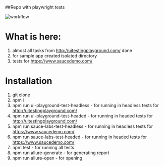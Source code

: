 ##Repo with playwright tests 

![workflow](https://img.shields.io/github/workflow/status/Lornus/playwright-tests/ci/master)

# What is here: 
1. almost all tasks from http://uitestingplayground.com/ done
2. for sample app created isolated directory 
3. tests for https://www.saucedemo.com/

# Installation 
1. git clone 
2. npm i 
3. npm run ui-playground-test-headless - for running in headless tests for http://uitestingplayground.com/  
4. npm run ui-playground-test-headed - for running in headed tests for http://uitestingplayground.com/
5. npm run sauce-labs-test-headless - for running in headless tests for https://www.saucedemo.com/
6. npm run sauce-labs-test-headed - for running in headed tests for https://www.saucedemo.com/
7. npm test - for running all tests
8. npm run allure-generate - for generating report 
9. npm run allure-open - for opening 

